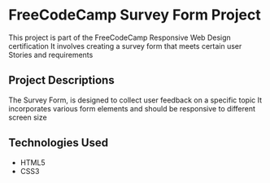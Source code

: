 # FreeCodeCamp Survey Form Project
This project is part of the FreeCodeCamp Responsive Web Design certification It involves creating a survey form that meets certain user Stories and requirements

## Project Descriptions

The Survey Form, is designed to collect user feedback on a specific topic It incorporates various form elements and should be responsive to different screen size

## Technologies Used
- HTML5
- CSS3
